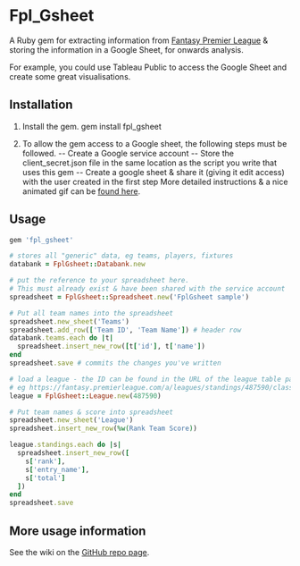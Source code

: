 # Fpl_Gsheet

A Ruby gem for extracting information from [Fantasy Premier League](https://fantasy.premierleague.com/a/home) & storing the information in a Google Sheet, for onwards analysis.

For example, you could use Tableau Public to access the Google Sheet and create some great visualisations.

## Installation

1. Install the gem.
gem install fpl_gsheet

2. To allow the gem access to a Google sheet, the following steps must be followed.
-- Create a Google service account
-- Store the client_secret.json file in the same location as the script you write that uses this gem
-- Create a google sheet & share it (giving it edit access) with the user created in the first step
More detailed instructions & a nice animated gif can be [found here](https://www.twilio.com/blog/2017/03/google-spreadsheets-ruby.html).


## Usage

```ruby
gem 'fpl_gsheet'

# stores all "generic" data, eg teams, players, fixtures
databank = FplGsheet::Databank.new

# put the reference to your spreadsheet here.
# This must already exist & have been shared with the service account
spreadsheet = FplGsheet::Spreadsheet.new('FplGsheet sample')

# Put all team names into the spreadsheet
spreadsheet.new_sheet('Teams')
spreadsheet.add_row(['Team ID', 'Team Name']) # header row
databank.teams.each do |t|
  spreadsheet.insert_new_row([t['id'], t['name'])
end
spreadsheet.save # commits the changes you've written

# load a league - the ID can be found in the URL of the league table page,
# eg https://fantasy.premierleague.com/a/leagues/standings/487590/classic
league = FplGsheet::League.new(487590)

# Put team names & score into spreadsheet
spreadsheet.new_sheet('League')
spreadsheet.insert_new_row(%w(Rank Team Score))

league.standings.each do |s| 
  spreadsheet.insert_new_row([
    s['rank'],
    s['entry_name'],
    s['total']
  ])
end
spreadsheet.save
```

## More usage information

See the wiki on the [GitHub repo page](https://github.com/reedstonefood/fpl_gsheet).